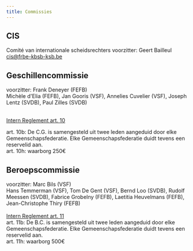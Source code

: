 ```yaml
---
title: Commissies
---
```


## CIS
Comité van internationale scheidsrechters
voorzitter: Geert Bailleul cis@frbe-kbsb-ksb.be

## Geschillencommissie
voorzitter: Frank Deneyer (FEFB)<br>
Michèle d'Elia (FEFB), Jan Gooris (VSF), Annelies Cuvelier (VSF), Joseph Lentz (SVDB), Paul Zilles (SVDB)<br><br>

<u>Intern Reglement art. 10</u><br>

art. 10b: De C.G. is samengesteld uit twee leden aangeduid door elke Gemeenschapsfederatie. Elke Gemeenschapsfederatie duidt tevens een reservelid aan.<br>
 art. 10h: waarborg 250€

## Beroepscommissie
voorzitter: Marc Bils (VSF)<br>
Hans Temmerman (VSF), Tom De Gent (VSF), Bernd Loo (SVDB), Rudolf Meessen (SVDB), Fabrice Grobelny (FEFB), Laetitia Heuvelmans (FEFB), Jean-Christophe Thiry (FEFB)<br><br>
<u>Intern Reglement art. 11</u><br>
art. 11b:  De B.C. is samengesteld uit twee leden aangeduid door elke Gemeenschapsfederatie. Elke Gemeenschapsfederatie duidt tevens een reservelid aan.<br>
art. 11h: waarborg 500€<br>

